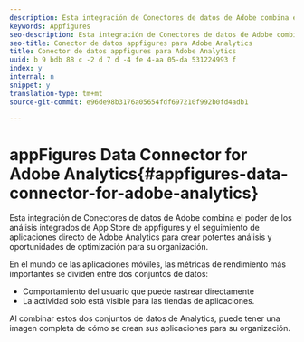 ```yaml
---
description: Esta integración de Conectores de datos de Adobe combina el poder de los análisis integrados de App Store de appfigures y el seguimiento de aplicaciones directo de Adobe Analytics para crear potentes análisis y oportunidades de optimización para su organización.
keywords: Appfigures
seo-description: Esta integración de Conectores de datos de Adobe combina el poder de los análisis integrados de App Store de appfigures y el seguimiento de aplicaciones directo de Adobe Analytics para crear potentes análisis y oportunidades de optimización para su organización.
seo-title: Conector de datos appfigures para Adobe Analytics
title: Conector de datos appfigures para Adobe Analytics
uuid: b 9 bdb 88 c -2 d 7 d -4 fe 4-aa 05-da 531224993 f
index: y
internal: n
snippet: y
translation-type: tm+mt
source-git-commit: e96de98b3176a05654fdf697210f992b0fd4adb1

---
```



# appFigures Data Connector for Adobe Analytics{#appfigures-data-connector-for-adobe-analytics}

Esta integración de Conectores de datos de Adobe combina el poder de los análisis integrados de App Store de appfigures y el seguimiento de aplicaciones directo de Adobe Analytics para crear potentes análisis y oportunidades de optimización para su organización.

En el mundo de las aplicaciones móviles, las métricas de rendimiento más importantes se dividen entre dos conjuntos de datos:

* Comportamiento del usuario que puede rastrear directamente
* La actividad solo está visible para las tiendas de aplicaciones.

Al combinar estos dos conjuntos de datos de Analytics, puede tener una imagen completa de cómo se crean sus aplicaciones para su organización.
